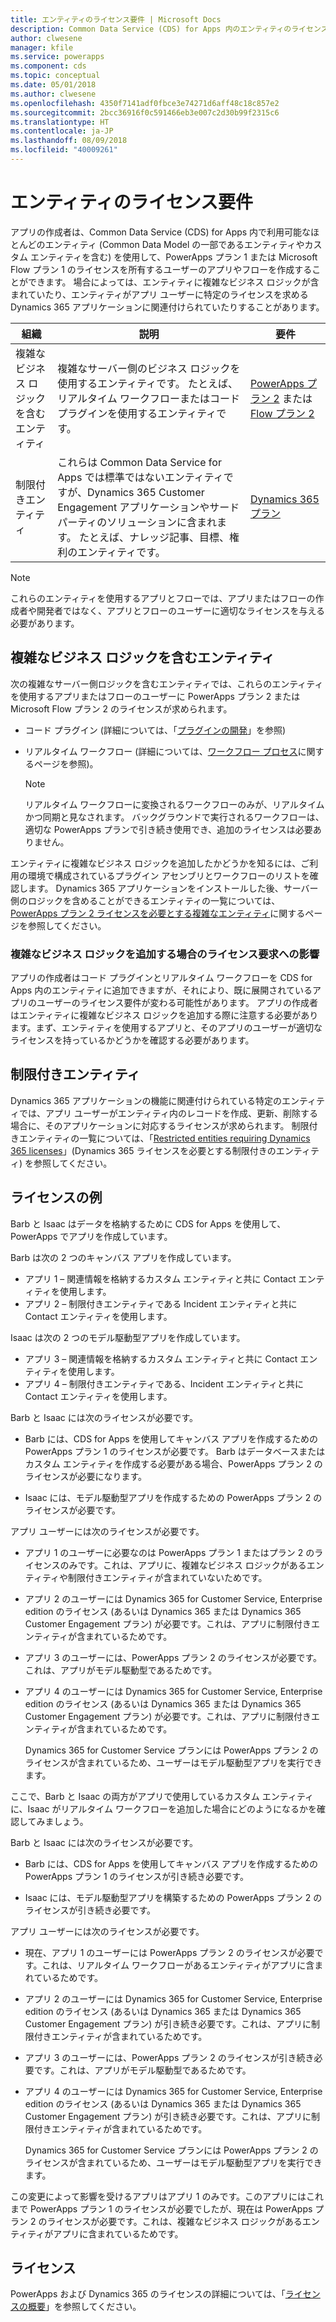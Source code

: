 ```yaml
---
title: エンティティのライセンス要件 | Microsoft Docs
description: Common Data Service (CDS) for Apps 内のエンティティのライセンス要件の説明です。
author: clwesene
manager: kfile
ms.service: powerapps
ms.component: cds
ms.topic: conceptual
ms.date: 05/01/2018
ms.author: clwesene
ms.openlocfilehash: 4350f7141adf0fbce3e74271d6aff48c18c857e2
ms.sourcegitcommit: 2bcc36916f0c591466eb3e007c2d30b99f2315c6
ms.translationtype: HT
ms.contentlocale: ja-JP
ms.lasthandoff: 08/09/2018
ms.locfileid: "40009261"
---
```

# <a name="license-requirements-for-entities"></a>エンティティのライセンス要件
アプリの作成者は、Common Data Service (CDS) for Apps 内で利用可能なほとんどのエンティティ (Common Data Model の一部であるエンティティやカスタム エンティティを含む) を使用して、PowerApps プラン 1 または Microsoft Flow プラン 1 のライセンスを所有するユーザーのアプリやフローを作成することができます。 場合によっては、エンティティに複雑なビジネス ロジックが含まれていたり、エンティティがアプリ ユーザーに特定のライセンスを求める Dynamics 365 アプリケーションに関連付けられていたりすることがあります。 


|組織    |説明    |要件    |
|---------|---------|---------|
|複雑なビジネス ロジックを含むエンティティ   | 複雑なサーバー側のビジネス ロジックを使用するエンティティです。 たとえば、リアルタイム ワークフローまたはコード プラグインを使用するエンティティです。       |  [PowerApps プラン 2](https://powerapps.microsoft.com/pricing/) または [Flow プラン 2](https://flow.microsoft.com/pricing/)        |
|制限付きエンティティ  |  これらは Common Data Service for Apps では標準ではないエンティティですが、Dynamics 365 Customer Engagement アプリケーションやサードパーティのソリューションに含まれます。 たとえば、ナレッジ記事、目標、権利のエンティティです。     |  [Dynamics 365 プラン](https://dynamics.microsoft.com/pricing/)      | 


> [!NOTE]
> これらのエンティティを使用するアプリとフローでは、アプリまたはフローの作成者や開発者ではなく、アプリとフローのユーザーに適切なライセンスを与える必要があります。

## <a name="entities-with-complex-business-logic"></a>複雑なビジネス ロジックを含むエンティティ
次の複雑なサーバー側ロジックを含むエンティティでは、これらのエンティティを使用するアプリまたはフローのユーザーに PowerApps プラン 2 または Microsoft Flow プラン 2 のライセンスが求められます。

* コード プラグイン (詳細については、「[プラグインの開発](https://docs.microsoft.com/dynamics365/customer-engagement/developer/plugin-development)」を参照)
* リアルタイム ワークフロー (詳細については、[ワークフロー プロセス](https://docs.microsoft.com/dynamics365/customer-engagement/customize/workflow-processes)に関するページを参照)。

    > [!NOTE]
    >  リアルタイム ワークフローに変換されるワークフローのみが、リアルタイムかつ同期と見なされます。 バックグラウンドで実行されるワークフローは、適切な PowerApps プランで引き続き使用でき、追加のライセンスは必要ありません。

エンティティに複雑なビジネス ロジックを追加したかどうかを知るには、ご利用の環境で構成されているプラグイン アセンブリとワークフローのリストを確認します。 Dynamics 365 アプリケーションをインストールした後、サーバー側のロジックを含めることができるエンティティの一覧については、[PowerApps プラン 2 ライセンスを必要とする複雑なエンティティ](data-platform-complex-entities.md)に関するページを参照してください。  

### <a name="impacting-license-requirements-when-adding-complex-business-logic"></a>複雑なビジネス ロジックを追加する場合のライセンス要求への影響
アプリの作成者はコード プラグインとリアルタイム ワークフローを CDS for Apps 内のエンティティに追加できますが、それにより、既に展開されているアプリのユーザーのライセンス要件が変わる可能性があります。 アプリの作成者はエンティティに複雑なビジネス ロジックを追加する際に注意する必要があります。まず、エンティティを使用するアプリと、そのアプリのユーザーが適切なライセンスを持っているかどうかを確認する必要があります。

## <a name="restricted-entities"></a>制限付きエンティティ
Dynamics 365 アプリケーションの機能に関連付けられている特定のエンティティでは、アプリ ユーザーがエンティティ内のレコードを作成、更新、削除する場合に、そのアプリケーションに対応するライセンスが求められます。 制限付きエンティティの一覧については、「[Restricted entities requiring Dynamics 365 licenses](data-platform-restricted-entities.md)」(Dynamics 365 ライセンスを必要とする制限付きのエンティティ) を参照してください。

## <a name="licensing-examples"></a>ライセンスの例
Barb と Isaac はデータを格納するために CDS for Apps を使用して、PowerApps でアプリを作成しています。

Barb は次の 2 つのキャンバス アプリを作成しています。

* アプリ 1 &ndash; 関連情報を格納するカスタム エンティティと共に Contact エンティティを使用します。
* アプリ 2 &ndash; 制限付きエンティティである Incident エンティティと共に Contact エンティティを使用します。

Isaac は次の 2 つのモデル駆動型アプリを作成しています。

* アプリ 3 &ndash; 関連情報を格納するカスタム エンティティと共に Contact エンティティを使用します。
* アプリ 4 &ndash; 制限付きエンティティである、Incident エンティティと共に Contact エンティティを使用します。

Barb と Isaac には次のライセンスが必要です。
* Barb には、CDS for Apps を使用してキャンバス アプリを作成するための PowerApps プラン 1 のライセンスが必要です。 Barb はデータベースまたはカスタム エンティティを作成する必要がある場合、PowerApps プラン 2 のライセンスが必要になります。

* Isaac には、モデル駆動型アプリを作成するための PowerApps プラン 2 のライセンスが必要です。

アプリ ユーザーには次のライセンスが必要です。
* アプリ 1 のユーザーに必要なのは PowerApps プラン 1 またはプラン 2 のライセンスのみです。これは、アプリに、複雑なビジネス ロジックがあるエンティティや制限付きエンティティが含まれていないためです。

* アプリ 2 のユーザーには Dynamics 365 for Customer Service, Enterprise edition のライセンス (あるいは Dynamics 365 または Dynamics 365 Customer Engagement プラン) が必要です。これは、アプリに制限付きエンティティが含まれているためです。

* アプリ 3 のユーザーには、PowerApps プラン 2 のライセンスが必要です。これは、アプリがモデル駆動型であるためです。

* アプリ 4 のユーザーには Dynamics 365 for Customer Service, Enterprise edition のライセンス (あるいは Dynamics 365 または Dynamics 365 Customer Engagement プラン) が必要です。これは、アプリに制限付きエンティティが含まれているためです。

    Dynamics 365 for Customer Service プランには PowerApps プラン 2 のライセンスが含まれているため、ユーザーはモデル駆動型アプリを実行できます。

ここで、Barb と Isaac の両方がアプリで使用しているカスタム エンティティに、Isaac がリアルタイム ワークフローを追加した場合にどのようになるかを確認してみましょう。

Barb と Isaac には次のライセンスが必要です。
* Barb には、CDS for Apps を使用してキャンバス アプリを作成するための PowerApps プラン 1 のライセンスが引き続き必要です。

* Isaac には、モデル駆動型アプリを構築するための PowerApps プラン 2 のライセンスが引き続き必要です。

アプリ ユーザーには次のライセンスが必要です。
* 現在、アプリ 1 のユーザーには PowerApps プラン 2 のライセンスが必要です。これは、リアルタイム ワークフローがあるエンティティがアプリに含まれているためです。

* アプリ 2 のユーザーには Dynamics 365 for Customer Service, Enterprise edition のライセンス (あるいは Dynamics 365 または Dynamics 365 Customer Engagement プラン) が引き続き必要です。これは、アプリに制限付きエンティティが含まれているためです。 

* アプリ 3 のユーザーには、PowerApps プラン 2 のライセンスが引き続き必要です。これは、アプリがモデル駆動型であるためです。

* アプリ 4 のユーザーには Dynamics 365 for Customer Service, Enterprise edition のライセンス (あるいは Dynamics 365 または Dynamics 365 Customer Engagement プラン) が引き続き必要です。これは、アプリに制限付きエンティティが含まれているためです。

    Dynamics 365 for Customer Service プランには PowerApps プラン 2 のライセンスが含まれているため、ユーザーはモデル駆動型アプリを実行できます。

この変更によって影響を受けるアプリはアプリ 1 のみです。このアプリにはこれまで PowerApps プラン 1 のライセンスが必要でしたが、現在は PowerApps プラン 2 のライセンスが必要です。これは、複雑なビジネス ロジックがあるエンティティがアプリに含まれているためです。 

## <a name="more-about-licensing"></a>ライセンス
PowerApps および Dynamics 365 のライセンスの詳細については、「[ライセンスの概要](../../administrator/pricing-billing-skus.md)」を参照してください。
